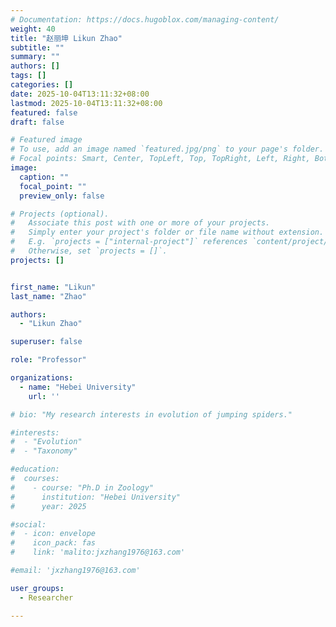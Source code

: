 ```yaml
---
# Documentation: https://docs.hugoblox.com/managing-content/
weight: 40
title: "赵丽坤 Likun Zhao"
subtitle: ""
summary: ""
authors: []
tags: []
categories: []
date: 2025-10-04T13:11:32+08:00
lastmod: 2025-10-04T13:11:32+08:00
featured: false
draft: false

# Featured image
# To use, add an image named `featured.jpg/png` to your page's folder.
# Focal points: Smart, Center, TopLeft, Top, TopRight, Left, Right, BottomLeft, Bottom, BottomRight.
image:
  caption: ""
  focal_point: ""
  preview_only: false

# Projects (optional).
#   Associate this post with one or more of your projects.
#   Simply enter your project's folder or file name without extension.
#   E.g. `projects = ["internal-project"]` references `content/project/deep-learning/index.md`.
#   Otherwise, set `projects = []`.
projects: []


first_name: "Likun"
last_name: "Zhao"

authors:
  - "Likun Zhao"

superuser: false

role: "Professor"

organizations:
  - name: "Hebei University"
    url: ''

# bio: "My research interests in evolution of jumping spiders."

#interests:
#  - "Evolution"
#  - "Taxonomy"

#education:
#  courses:
#    - course: "Ph.D in Zoology"
#      institution: "Hebei University"
#      year: 2025

#social:
#  - icon: envelope
#    icon_pack: fas
#    link: 'malito:jxzhang1976@163.com'

#email: 'jxzhang1976@163.com'

user_groups:
  - Researcher

---
```

